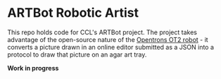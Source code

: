 # ARTBot Robotic Artist
This repo holds code for CCL's ARTBot project. The project takes advantage of the open-source nature of
the [Opentrons OT2 robot](https://www.opentrons.com) - it converts a picture drawn in an online editor submitted
as a JSON into a protocol to draw that picture on an agar art tray.

**Work in progress**
